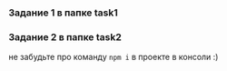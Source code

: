 ### Задание 1 в папке task1
### Задание 2 в папке task2 
не забудьте про команду `npm i` в проекте в консоли  :)
